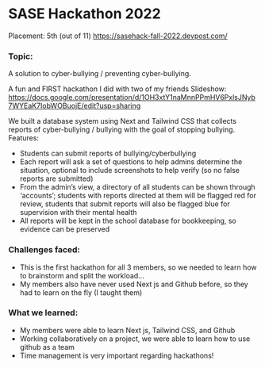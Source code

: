 # SASE Hackathon 2022
Placement: 5th (out of 11)
https://sasehack-fall-2022.devpost.com/
### Topic:
A solution to cyber-bullying / preventing cyber-bullying.

A fun and FIRST hackathon I did with two of my friends
Slideshow: https://docs.google.com/presentation/d/1OH3xtY1naMnnPPmHV6PxlsJNyb7WYEaK7IobWOBuojE/edit?usp=sharing

We built a database system using Next and Tailwind CSS that collects reports of cyber-bullying / bullying with the goal of stopping bullying.
Features:
- Students can submit reports of bullying/cyberbullying
- Each report will ask a set of questions to help admins determine the situation, optional to include screenshots to help verify (so no false reports are submitted)
- From the admin’s view, a directory of all students can be shown through ‘accounts’; students with reports directed at them will be flagged red for review, students that submit reports will also be flagged blue for supervision with their mental health
- All reports will be kept in the school database for bookkeeping, so evidence can be preserved

### Challenges faced:
- This is the first hackathon for all 3 members, so we needed to learn how to brainstorm and split the workload…
- My members also have never used Next js and Github before, so they had to learn on the fly (I taught them)

### What we learned:
- My members were able to learn Next js, Tailwind CSS, and Github
- Working collaboratively on a project, we were able to learn how to use github as a team
- Time management is very important regarding hackathons!


